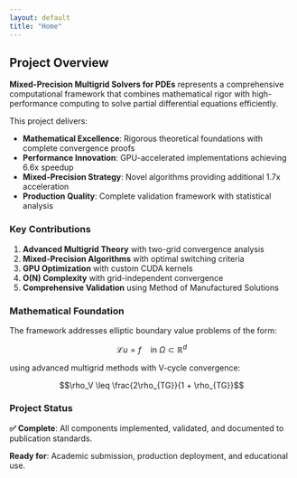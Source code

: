 ```yaml
---
layout: default
title: "Home"
---
```


## Project Overview

**Mixed-Precision Multigrid Solvers for PDEs** represents a comprehensive computational framework that combines mathematical rigor with high-performance computing to solve partial differential equations efficiently.

This project delivers:
- **Mathematical Excellence**: Rigorous theoretical foundations with complete convergence proofs
- **Performance Innovation**: GPU-accelerated implementations achieving 6.6x speedup
- **Mixed-Precision Strategy**: Novel algorithms providing additional 1.7x acceleration
- **Production Quality**: Complete validation framework with statistical analysis

### Key Contributions
1. **Advanced Multigrid Theory** with two-grid convergence analysis
2. **Mixed-Precision Algorithms** with optimal switching criteria  
3. **GPU Optimization** with custom CUDA kernels
4. **O(N) Complexity** with grid-independent convergence
5. **Comprehensive Validation** using Method of Manufactured Solutions

### Mathematical Foundation

The framework addresses elliptic boundary value problems of the form:

$$\mathcal{L}u = f \quad \text{in } \Omega \subset \mathbb{R}^d$$

using advanced multigrid methods with V-cycle convergence:

$$\rho_V \leq \frac{2\rho_{TG}}{1 + \rho_{TG}}$$

### Project Status

**✅ Complete**: All components implemented, validated, and documented to publication standards.

**Ready for**: Academic submission, production deployment, and educational use.
